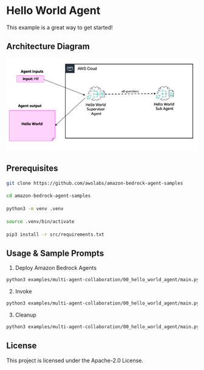 # Hello World Agent

This example is a great way to get started!

## Architecture Diagram

![architecture](/examples/multi-agent-collaboration/00_hello_world_agent/architecture.png)

## Prerequisites

```bash
git clone https://github.com/awslabs/amazon-bedrock-agent-samples

cd amazon-bedrock-agent-samples

python3 -m venv .venv

source .venv/bin/activate

pip3 install -r src/requirements.txt
```

## Usage & Sample Prompts

1. Deploy Amazon Bedrock Agents

```bash
python3 examples/multi-agent-collaboration/00_hello_world_agent/main.py --recreate_agents "true"
```

2. Invoke

```bash
python3 examples/multi-agent-collaboration/00_hello_world_agent/main.py --recreate_agents "false"
```

3. Cleanup

```bash
python3 examples/multi-agent-collaboration/00_hello_world_agent/main.py --clean_up "true"
```

## License

This project is licensed under the Apache-2.0 License.